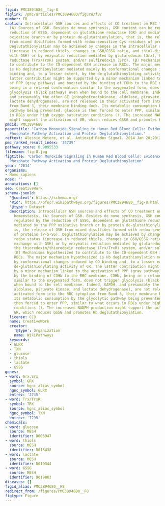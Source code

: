 ```yaml
---
figid: PMC3894680__fig-8
figlink: /pmc/articles/PMC3894680/figure/f8/
number: F8
caption: Intracellular GSH sources and effects of CO treatment on RBC thiol homeostasis.
  (A) Sources of GSH. Besides de novo synthesis, GSH content can be regulated by the
  reduction of GSSG, dependent on glutathione reductase (GR) and mediated by the PPP
  oxidative branch or by protein de-glutathionylation, that is, the release of GSH
  from mixed disulfides formed with redox-sensitive Cys residues of proteins (P-S-SG).
  Deglutathionylation may be achieved by changes in the intracellular redox status
  (increase in reduced thiols, changes in GSH/GSSG ratio, and thiol-disulphide exchange
  with GSH) or by enzymatic reduction mediated by glutaredoxin (Grx), GR, the thioredoxin/thioredoxin
  reductase (Trx/TrxR) system, and/or sulfiredoxin (Srx). (B) Mechanisms hypothesized
  to contribute to the CO-dependent GSH increase in RBCs. The major mechanism hypothesized
  is Hb deglutathionylation mediated mainly by conformational changes induced by CO
  binding and, to a lesser extent, by the de-glutathionylating activity of GR. The
  latter contribution might be supported by a minor mechanism linked to the activation
  of PPP (gray pathway) and boosted by the binding of COHb to the RBC membrane. COHb,
  being in a relaxed conformation similar to the oxygenated form, does not trigger
  glycolysis (black pathway) even when bound to the cell membrane. Indeed, GAPDH,
  and presumably the other GE (phosphofructokinase, aldolase, piruvate kinase, and
  lactate dehydrogenase), are not released in their activated form into the RBC cytoplasm
  from Band 3, their membrane binding dock. Its metabolic consumption by the glycolytic
  pathway being prevented, glucose is then forced to enter PPP, similar to what occurs
  in RBCs under high oxygen saturation conditions (). The increased NADPH production
  might support the activation of GR, which reduces GSSG and promotes Hb deglutathionylation.
pmcid: PMC3894680
papertitle: 'Carbon Monoxide Signaling in Human Red Blood Cells: Evidence for Pentose
  Phosphate Pathway Activation and Protein Deglutathionylation.'
reftext: Alessio Metere, et al. Antioxid Redox Signal. 2014 Jan 20;20(3):403-416.
pmc_ranked_result_index: '34739'
pathway_score: 0.9095533
filename: fig-8.jpg
figtitle: 'Carbon Monoxide Signaling in Human Red Blood Cells: Evidence for Pentose
  Phosphate Pathway Activation and Protein Deglutathionylation'
year: '2014'
organisms:
- Homo sapiens
ndex: ''
annotations: []
seo: CreativeWork
schema-jsonld:
  '@context': https://schema.org/
  '@id': https://pfocr.wikipathways.org/figures/PMC3894680__fig-8.html
  '@type': Dataset
  description: Intracellular GSH sources and effects of CO treatment on RBC thiol
    homeostasis. (A) Sources of GSH. Besides de novo synthesis, GSH content can be
    regulated by the reduction of GSSG, dependent on glutathione reductase (GR) and
    mediated by the PPP oxidative branch or by protein de-glutathionylation, that
    is, the release of GSH from mixed disulfides formed with redox-sensitive Cys residues
    of proteins (P-S-SG). Deglutathionylation may be achieved by changes in the intracellular
    redox status (increase in reduced thiols, changes in GSH/GSSG ratio, and thiol-disulphide
    exchange with GSH) or by enzymatic reduction mediated by glutaredoxin (Grx), GR,
    the thioredoxin/thioredoxin reductase (Trx/TrxR) system, and/or sulfiredoxin (Srx).
    (B) Mechanisms hypothesized to contribute to the CO-dependent GSH increase in
    RBCs. The major mechanism hypothesized is Hb deglutathionylation mediated mainly
    by conformational changes induced by CO binding and, to a lesser extent, by the
    de-glutathionylating activity of GR. The latter contribution might be supported
    by a minor mechanism linked to the activation of PPP (gray pathway) and boosted
    by the binding of COHb to the RBC membrane. COHb, being in a relaxed conformation
    similar to the oxygenated form, does not trigger glycolysis (black pathway) even
    when bound to the cell membrane. Indeed, GAPDH, and presumably the other GE (phosphofructokinase,
    aldolase, piruvate kinase, and lactate dehydrogenase), are not released in their
    activated form into the RBC cytoplasm from Band 3, their membrane binding dock.
    Its metabolic consumption by the glycolytic pathway being prevented, glucose is
    then forced to enter PPP, similar to what occurs in RBCs under high oxygen saturation
    conditions (). The increased NADPH production might support the activation of
    GR, which reduces GSSG and promotes Hb deglutathionylation.
  license: CC0
  name: CreativeWork
  creator:
    '@type': Organization
    name: WikiPathways
  keywords:
  - GLRX
  - TXN
  - glucose
  - thiols
  - lactate
  - GSSG
genes:
- word: Grx,Srx
  symbol: GRX
  source: hgnc_alias_symbol
  hgnc_symbol: GLRX
  entrez: '2745'
- word: Trx/TrxR
  symbol: TRX
  source: hgnc_alias_symbol
  hgnc_symbol: TXN
  entrez: '7295'
chemicals:
- word: glucose
  source: MESH
  identifier: D005947
- word: thiols
  source: MESH
  identifier: D013438
- word: lactate
  source: MESH
  identifier: D019344
- word: GSSG
  source: MESH
  identifier: D019803
diseases: []
figid_alias: PMC3894680__F8
redirect_from: /figures/PMC3894680__F8
figtype: Figure
---
```

